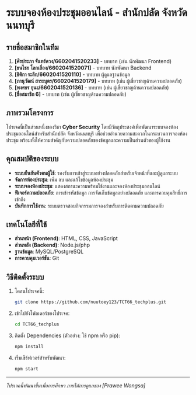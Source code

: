 # ระบบจองห้องประชุมออนไลน์ - สำนักปลัด จังหวัดนนทบุรี

## รายชื่อสมาชิกในทีม
1. **[ศิรประภา จันทร์ดวง/6602041520233]** - บทบาท (เช่น นักพัฒนา Frontend)  
2. **[ธนไชย โลกเลื่อง/6602041520071]** - บทบาท นักพัฒนา Backend  
3. **[ธิติกา ระลึก/6602041520110]** - บทบาท ผู้ดูแลฐานข้อมูล  
4. **[ภานุวัฒน์ สาระบุตร/6602041520179]** - บทบาท (เช่น ผู้เชี่ยวชาญด้านความปลอดภัย)  
5. **[พงศธร กุนะ/6602041520136]** - บทบาท (เช่น ผู้เชี่ยวชาญด้านความปลอดภัย)  
6. **[ชื่อสมาชิก 6]** - บทบาท (เช่น ผู้เชี่ยวชาญด้านความปลอดภัย)  

## ภาพรวมโครงการ
โปรเจคนี้เป็นส่วนหนึ่งของวิชา **Cyber Security** โดยมีวัตถุประสงค์เพื่อพัฒนาระบบจองห้องประชุมออนไลน์สำหรับสำนักปลัด จังหวัดนนทบุรี เพื่อช่วยอำนวยความสะดวกในกระบวนการจองห้องประชุม พร้อมทั้งให้ความสำคัญกับความปลอดภัยของข้อมูลและความเป็นส่วนตัวของผู้ใช้งาน

## คุณสมบัติของระบบ
- **ระบบยืนยันตัวตนผู้ใช้**: รองรับการเข้าสู่ระบบอย่างปลอดภัยสำหรับเจ้าหน้าที่และผู้ดูแลระบบ  
- **จัดการห้องประชุม**: เพิ่ม ลบ และแก้ไขข้อมูลห้องประชุม  
- **ระบบจองห้องประชุม**: แสดงสถานะความพร้อมใช้งานและจองห้องประชุมออนไลน์  
- **ฟีเจอร์ความปลอดภัย**: การเข้ารหัสข้อมูล การจัดเก็บข้อมูลอย่างปลอดภัย และการควบคุมสิทธิ์การเข้าถึง  
- **บันทึกการใช้งาน**: ระบบตรวจสอบกิจกรรมการจองสำหรับการติดตามความปลอดภัย  

## เทคโนโลยีที่ใช้
- **ส่วนหน้า (Frontend)**: HTML, CSS, JavaScript 
- **ส่วนหลัง (Backend)**: Node.js/php
- **ฐานข้อมูล**: MySQL/PostgreSQL  
- **การควบคุมเวอร์ชัน**: Git  

## วิธีติดตั้งระบบ
1. โคลนโปรเจคนี้:  
   ```bash
   git clone https://github.com/nuutoey123/TCT66_techplus.git
   ```
2. เข้าไปยังโฟลเดอร์ของโปรเจค:  
   ```bash
   cd TCT66_techplus
   ```
3. ติดตั้ง Dependencies (ตัวอย่าง: ใช้ npm หรือ pip):  
   ```bash
   npm install
   ```
4. เริ่มเซิร์ฟเวอร์สำหรับพัฒนา:  
   ```bash
   npm start
   ```

---
*โปรเจคนี้พัฒนาขึ้นเพื่อการศึกษา ภายใต้การดูแลของ [Prawee Wongsa]*  

